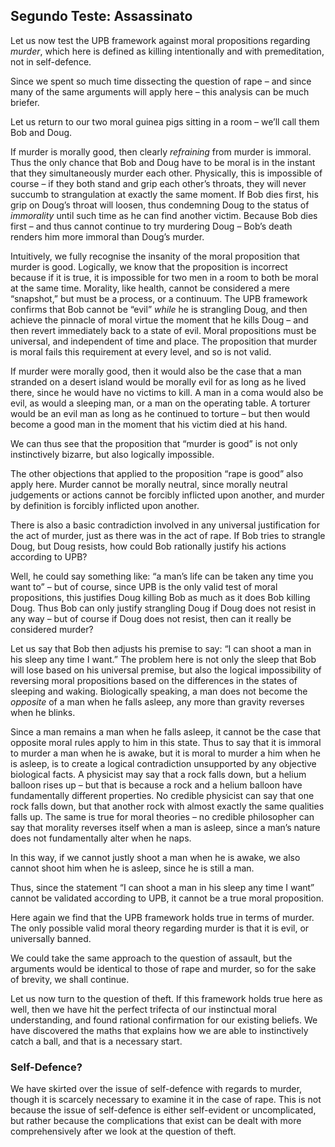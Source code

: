 ## Segundo Teste: Assassinato

Let us now test the UPB framework against moral propositions regarding *murder*, which here is defined as killing intentionally and with premeditation, not in self-defence.

Since we spent so much time dissecting the question of rape – and since many of the same arguments will apply here – this analysis can be much briefer.

Let us return to our two moral guinea pigs sitting in a room – we’ll call them Bob and Doug.

If murder is morally good, then clearly *refraining* from murder is immoral. Thus the only chance that Bob and Doug have to be moral is in the instant that they simultaneously murder each other. Physically, this is impossible of course – if they both stand and grip each other’s throats, they will never succumb to strangulation at exactly the same moment. If Bob dies first, his grip on Doug’s throat will loosen, thus condemning Doug to the status of *immorality* until such time as he can find another victim. Because Bob dies first – and thus cannot continue to try murdering Doug – Bob’s death renders him more immoral than Doug’s murder.

Intuitively, we fully recognise the insanity of the moral proposition that murder is good. Logically, we know that the proposition is incorrect because if it is true, it is impossible for two men in a room to both be moral at the same time. Morality, like health, cannot be considered a mere “snapshot,” but must be a process, or a continuum. The UPB framework confirms that Bob cannot be “evil” *while* he is strangling Doug, and then achieve the pinnacle of moral virtue the moment that he kills Doug – and then revert immediately back to a state of evil. Moral propositions must be universal, and independent of time and place. The proposition that murder is moral fails this requirement at every level, and so is not valid.

If murder were morally good, then it would also be the case that a man stranded on a desert island would be morally evil for as long as he lived there, since he would have no victims to kill. A man in a coma would also be evil, as would a sleeping man, or a man on the operating table. A torturer would be an evil man as long as he continued to torture – but then would become a good man in the moment that his victim died at his hand.

We can thus see that the proposition that “murder is good” is not only instinctively bizarre, but also logically impossible.

The other objections that applied to the proposition “rape is good” also apply here. Murder cannot be morally neutral, since morally neutral judgements or actions cannot be forcibly inflicted upon another, and murder by definition is forcibly inflicted upon another.

There is also a basic contradiction involved in any universal justification for the act of murder, just as there was in the act of rape. If Bob tries to strangle Doug, but Doug resists, how could Bob rationally justify his actions according to UPB?

Well, he could say something like: “a man’s life can be taken any time you want to” – but of course, since UPB is the only valid test of moral propositions, this justifies Doug killing Bob as much as it does Bob killing Doug. Thus Bob can only justify strangling Doug if Doug does not resist in any way – but of course if Doug does not resist, then can it really be considered murder?

Let us say that Bob then adjusts his premise to say: “I can shoot a man in his sleep any time I want.” The problem here is not only the sleep that Bob will lose based on his universal premise, but also the logical impossibility of reversing moral propositions based on the differences in the states of sleeping and waking. Biologically speaking, a man does not become the *opposite* of a man when he falls asleep, any more than gravity reverses when he blinks.

Since a man remains a man when he falls asleep, it cannot be the case that opposite moral rules apply to him in this state. Thus to say that it is immoral to murder a man when he is awake, but it is moral to murder a him when he is asleep, is to create a logical contradiction unsupported by any objective biological facts. A physicist may say that a rock falls down, but a helium balloon rises up – but that is because a rock and a helium balloon have fundamentally different properties. No credible physicist can say that one rock falls down, but that another rock with almost exactly the same qualities falls up. The same is true for moral theories – no credible philosopher can say that morality reverses itself when a man is asleep, since a man’s nature does not fundamentally alter when he naps.

In this way, if we cannot justly shoot a man when he is awake, we also cannot shoot him when he is asleep, since he is still a man.

Thus, since the statement “I can shoot a man in his sleep any time I want” cannot be validated according to UPB, it cannot be a true moral proposition.

Here again we find that the UPB framework holds true in terms of murder. The only possible valid moral theory regarding murder is that it is evil, or universally banned.

We could take the same approach to the question of assault, but the arguments would be identical to those of rape and murder, so for the sake of brevity, we shall continue.

Let us now turn to the question of theft. If this framework holds true here as well, then we have hit the perfect trifecta of our instinctual moral understanding, and found rational confirmation for our existing beliefs. We have discovered the maths that explains how we are able to instinctively catch a ball, and that is a necessary start.

### Self-Defence?

We have skirted over the issue of self-defence with regards to murder, though it is scarcely necessary to examine it in the case of rape. This is not because the issue of self-defence is either self-evident or uncomplicated, but rather because the complications that exist can be dealt with more comprehensively after we look at the question of theft.